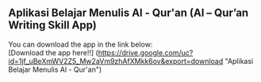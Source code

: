 ## Aplikasi Belajar Menulis Al - Qur'an (Al – Qur’an Writing Skill App)

You can download the app in the link below: <br>
[Download the app here!!] (https://drive.google.com/uc?id=1jf_uBeXmWV2Z5_Mw2aVm9zhAfXMkk6ov&export=download "Aplikasi Belajar Menulis Al - Qur'an")